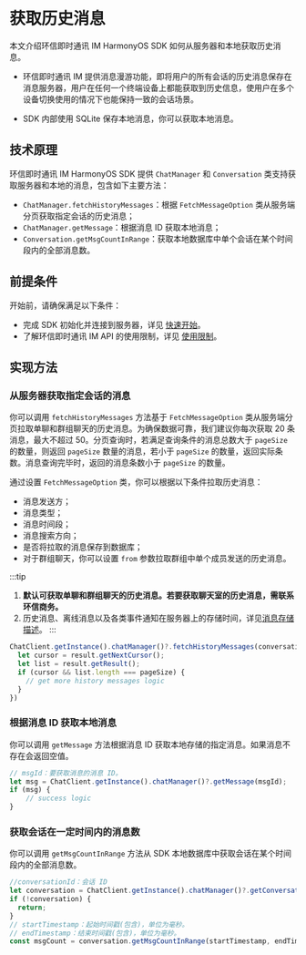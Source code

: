 # 获取历史消息

<Toc />

本文介绍环信即时通讯 IM HarmonyOS SDK 如何从服务器和本地获取历史消息。

- 环信即时通讯 IM 提供消息漫游功能，即将用户的所有会话的历史消息保存在消息服务器，用户在任何一个终端设备上都能获取到历史信息，使用户在多个设备切换使用的情况下也能保持一致的会话场景。

- SDK 内部使用 SQLite 保存本地消息，你可以获取本地消息。

## 技术原理

环信即时通讯 IM HarmonyOS SDK 提供 `ChatManager` 和 `Conversation` 类支持获取服务器和本地的消息，包含如下主要方法：

- `ChatManager.fetchHistoryMessages`：根据 `FetchMessageOption` 类从服务端分页获取指定会话的历史消息；
- `ChatManager.getMessage`：根据消息 ID 获取本地消息；
- `Conversation.getMsgCountInRange`：获取本地数据库中单个会话在某个时间段内的全部消息数。

## 前提条件

开始前，请确保满足以下条件：

- 完成 SDK 初始化并连接到服务器，详见 [快速开始](quickstart.html)。
- 了解环信即时通讯 IM API 的使用限制，详见 [使用限制](/product/limitation.html)。

## 实现方法

### 从服务器获取指定会话的消息

你可以调用 `fetchHistoryMessages` 方法基于 `FetchMessageOption` 类从服务端分页拉取单聊和群组聊天的历史消息。为确保数据可靠，我们建议你每次获取 20 条消息，最大不超过 50。分页查询时，若满足查询条件的消息总数大于 `pageSize` 的数量，则返回 `pageSize` 数量的消息，若小于 `pageSize` 的数量，返回实际条数。消息查询完毕时，返回的消息条数小于 `pageSize` 的数量。

通过设置 `FetchMessageOption` 类，你可以根据以下条件拉取历史消息：

- 消息发送方；
- 消息类型；
- 消息时间段；
- 消息搜索方向；
- 是否将拉取的消息保存到数据库；
- 对于群组聊天，你可以设置 `from` 参数拉取群组中单个成员发送的历史消息。

:::tip
1. **默认可获取单聊和群组聊天的历史消息。若要获取聊天室的历史消息，需联系环信商务。**
2. 历史消息、离线消息以及各类事件通知在服务器上的存储时间，详见[消息存储描述](/product/product_message_overview.html#消息存储)。
:::

```TypeScript
ChatClient.getInstance().chatManager()?.fetchHistoryMessages(conversationId, conversationType, pageSize, cursor, fetchMessageOption).then((result) => {
  let cursor = result.getNextCursor();
  let list = result.getResult();
  if (cursor && list.length === pageSize) {
    // get more history messages logic
  }
})
```

### 根据消息 ID 获取本地消息

你可以调用 `getMessage` 方法根据消息 ID 获取本地存储的指定消息。如果消息不存在会返回空值。

```TypeScript
// msgId：要获取消息的消息 ID。
let msg = ChatClient.getInstance().chatManager()?.getMessage(msgId);
if (msg) {
    // success logic
}
```

### 获取会话在一定时间内的消息数

你可以调用 `getMsgCountInRange` 方法从 SDK 本地数据库中获取会话在某个时间段内的全部消息数。

```TypeScript
//conversationId：会话 ID
let conversation = ChatClient.getInstance().chatManager()?.getConversation(conversationId);
if (!conversation) {
  return;
}
// startTimestamp：起始时间戳(包含)，单位为毫秒。
// endTimestamp：结束时间戳(包含)，单位为毫秒。
const msgCount = conversation.getMsgCountInRange(startTimestamp, endTimestamp);
```